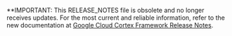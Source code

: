 **IMPORTANT: This RELEASE_NOTES file is obsolete and no longer receives updates. For the most current and reliable information, refer to the new documentation at
[Google Cloud Cortex Framework Release Notes](https://cloud.google.com/cortex/docs/release-notes).

